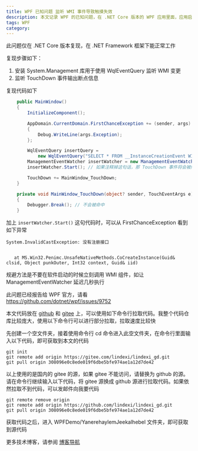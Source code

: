 ```yaml
---
title: WPF 已知问题 监听 WMI 事件导致触摸失效
description: 本文记录 WPF 的已知问题，在 .NET Core 版本的 WPF 应用里面，应用启动的过程监听 WMI 事件，将导致触摸模块 COM 接口获取失败，进而导致触摸失效
tags: WPF
category: 
---
```


<!-- CreateTime:2024/09/11 07:19:40 -->

<!-- 发布 -->
<!-- 博客 -->

此问题仅在 .NET Core 版本复现，在 .NET Framework 框架下能正常工作

复现步骤如下：

1. 安装 System.Management 库用于使用 WqlEventQuery 监听 WMI 变更
2. 监听 TouchDown 事件输出断点信息

复现代码如下

```csharp
    public MainWindow()
    {
        InitializeComponent();

        AppDomain.CurrentDomain.FirstChanceException += (sender, args) =>
        {
            Debug.WriteLine(args.Exception);
        };

        WqlEventQuery insertQuery =
            new WqlEventQuery("SELECT * FROM __InstanceCreationEvent WITHIN 2 WHERE TargetInstance ISA 'Win32_USBHub'");
        ManagementEventWatcher insertWatcher = new ManagementEventWatcher(insertQuery);
        insertWatcher.Start(); // 如果注释掉这句话，那 TouchDown 事件将会被触发

        TouchDown += MainWindow_TouchDown;
    }

    private void MainWindow_TouchDown(object? sender, TouchEventArgs e)
    {
        Debugger.Break(); // 不会被命中
    }
```

加上 `insertWatcher.Start()` 这句代码时，可以从 FirstChanceException 看到如下异常

```
System.InvalidCastException: 没有注册接口


   at MS.Win32.Penimc.UnsafeNativeMethods.CoCreateInstance(Guid& clsid, Object punkOuter, Int32 context, Guid& iid)
```

规避方法是不要在软件启动的时候立刻调用 WMI 组件，如让 ManagementEventWatcher 延迟几秒执行

此问题已经报告给 WPF 官方，请看 <https://github.com/dotnet/wpf/issues/9752>

本文代码放在 [github](https://github.com/lindexi/lindexi_gd/tree/308096e0c8ede019f6dbe5bfe974ae1a12d7de42/WPFDemo/YanerehaylemJeekalhebel) 和 [gitee](https://gitee.com/lindexi/lindexi_gd/tree/308096e0c8ede019f6dbe5bfe974ae1a12d7de42/WPFDemo/YanerehaylemJeekalhebel) 上，可以使用如下命令行拉取代码。我整个代码仓库比较庞大，使用以下命令行可以进行部分拉取，拉取速度比较快

先创建一个空文件夹，接着使用命令行 cd 命令进入此空文件夹，在命令行里面输入以下代码，即可获取到本文的代码

```
git init
git remote add origin https://gitee.com/lindexi/lindexi_gd.git
git pull origin 308096e0c8ede019f6dbe5bfe974ae1a12d7de42
```

以上使用的是国内的 gitee 的源，如果 gitee 不能访问，请替换为 github 的源。请在命令行继续输入以下代码，将 gitee 源换成 github 源进行拉取代码。如果依然拉取不到代码，可以发邮件向我要代码

```
git remote remove origin
git remote add origin https://github.com/lindexi/lindexi_gd.git
git pull origin 308096e0c8ede019f6dbe5bfe974ae1a12d7de42
```

获取代码之后，进入 WPFDemo/YanerehaylemJeekalhebel 文件夹，即可获取到源代码

更多技术博客，请参阅 [博客导航](https://blog.lindexi.com/post/%E5%8D%9A%E5%AE%A2%E5%AF%BC%E8%88%AA.html )
